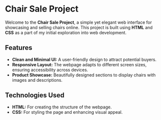 # Chair Sale Project

Welcome to the **Chair Sale Project**, a simple yet elegant web interface for showcasing and selling chairs online. This project is built using **HTML** and **CSS** as a part of my initial exploration into web development.

## Features

- **Clean and Minimal UI:** A user-friendly design to attract potential buyers.
- **Responsive Layout:** The webpage adapts to different screen sizes, ensuring accessibility across devices.
- **Product Showcase:** Beautifully designed sections to display chairs with images and descriptions.

## Technologies Used

- **HTML:** For creating the structure of the webpage.
- **CSS:** For styling the page and enhancing visual appeal.
